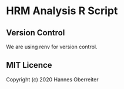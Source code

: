 # HRM Analysis R Script

## Version Control

We are using renv for version control. 

## MIT Licence 
Copyright (c) 2020 Hannes Oberreiter